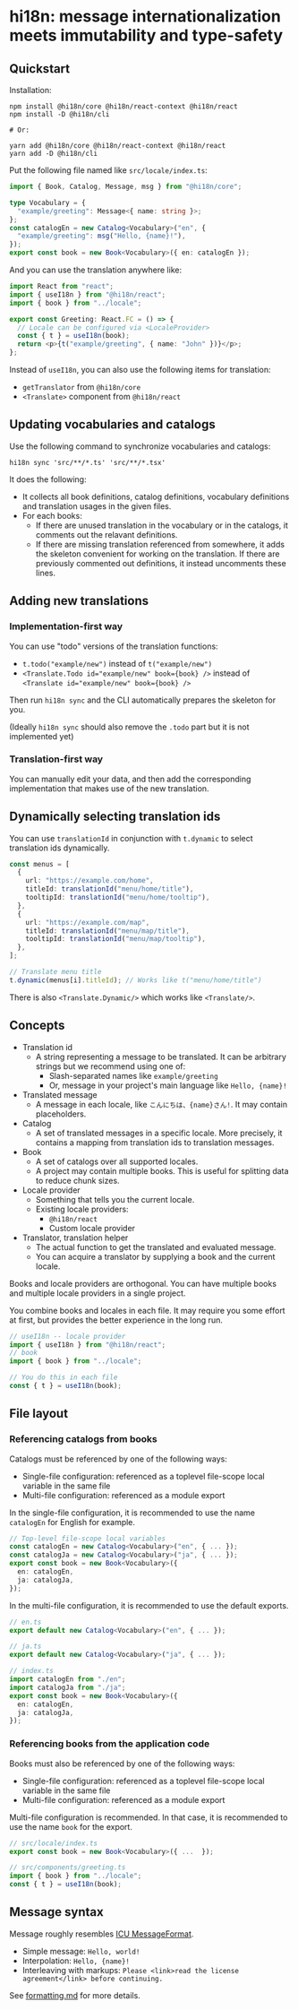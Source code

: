 # hi18n: message internationalization meets immutability and type-safety

## Quickstart

Installation:

```
npm install @hi18n/core @hi18n/react-context @hi18n/react
npm install -D @hi18n/cli

# Or:

yarn add @hi18n/core @hi18n/react-context @hi18n/react
yarn add -D @hi18n/cli
```

Put the following file named like `src/locale/index.ts`:

```typescript
import { Book, Catalog, Message, msg } from "@hi18n/core";

type Vocabulary = {
  "example/greeting": Message<{ name: string }>;
};
const catalogEn = new Catalog<Vocabulary>("en", {
  "example/greeting": msg("Hello, {name}!"),
});
export const book = new Book<Vocabulary>({ en: catalogEn });
```

And you can use the translation anywhere like:

```typescript
import React from "react";
import { useI18n } from "@hi18n/react";
import { book } from "../locale";

export const Greeting: React.FC = () => {
  // Locale can be configured via <LocaleProvider>
  const { t } = useI18n(book);
  return <p>{t("example/greeting", { name: "John" })}</p>;
};
```

Instead of `useI18n`, you can also use the following items for translation:

- `getTranslator` from `@hi18n/core`
- `<Translate>` component from `@hi18n/react`

## Updating vocabularies and catalogs

Use the following command to synchronize vocabularies and catalogs:

```
hi18n sync 'src/**/*.ts' 'src/**/*.tsx'
```

It does the following:

- It collects all book definitions, catalog definitions, vocabulary definitions and translation usages in the given files.
- For each books:
  - If there are unused translation in the vocabulary or in the catalogs, it comments out the relavant definitions.
  - If there are missing translation referenced from somewhere, it adds the skeleton convenient for working on the translation. If there are previously commented out definitions, it instead uncomments these lines.

## Adding new translations

### Implementation-first way

You can use "todo" versions of the translation functions:

- `t.todo("example/new")` instead of `t("example/new")`
- `<Translate.Todo id="example/new" book={book} />` instead of `<Translate id="example/new" book={book} />`

Then run `hi18n sync` and the CLI automatically prepares the skeleton for you.

(Ideally `hi18n sync` should also remove the `.todo` part but it is not implemented yet)

### Translation-first way

You can manually edit your data, and then add the corresponding implementation that makes use of the new translation.

## Dynamically selecting translation ids

You can use `translationId` in conjunction with `t.dynamic` to select translation ids dynamically.

```typescript
const menus = [
  {
    url: "https://example.com/home",
    titleId: translationId("menu/home/title"),
    tooltipId: translationId("menu/home/tooltip"),
  },
  {
    url: "https://example.com/map",
    titleId: translationId("menu/map/title"),
    tooltipId: translationId("menu/map/tooltip"),
  },
];

// Translate menu title
t.dynamic(menus[i].titleId); // Works like t("menu/home/title")
```

There is also `<Translate.Dynamic/>` which works like `<Translate/>`.

## Concepts

- Translation id
  - A string representing a message to be translated. It can be arbitrary strings but we recommend using one of:
    - Slash-separated names like `example/greeting`
    - Or, message in your project's main language like `Hello, {name}!`
- Translated message
  - A message in each locale, like `こんにちは、{name}さん!`. It may contain placeholders.
- Catalog
  - A set of translated messages in a specific locale. More precisely, it contains a mapping from translation ids to translation messages.
- Book
  - A set of catalogs over all supported locales.
  - A project may contain multiple books. This is useful for splitting data to reduce chunk sizes.
- Locale provider
  - Something that tells you the current locale.
  - Existing locale providers:
    - `@hi18n/react`
    - Custom locale provider
- Translator, translation helper
  - The actual function to get the translated and evaluated message.
  - You can acquire a translator by supplying a book and the current locale.

Books and locale providers are orthogonal. You can have multiple books and multiple locale providers in a single project.

You combine books and locales in each file. It may require you some effort at first, but provides the better experience in the long run.

```typescript
// useI18n -- locale provider
import { useI18n } from "@hi18n/react";
// book
import { book } from "../locale";

// You do this in each file
const { t } = useI18n(book);
```

## File layout

### Referencing catalogs from books

Catalogs must be referenced by one of the following ways:

- Single-file configuration: referenced as a toplevel file-scope local variable in the same file
- Multi-file configuration: referenced as a module export

In the single-file configuration, it is recommended to use the name `catalogEn` for English for example.

```typescript
// Top-level file-scope local variables
const catalogEn = new Catalog<Vocabulary>("en", { ... });
const catalogJa = new Catalog<Vocabulary>("ja", { ... });
export const book = new Book<Vocabulary>({
  en: catalogEn,
  ja: catalogJa,
});
```

In the multi-file configuration, it is recommended to use the default exports.

```typescript
// en.ts
export default new Catalog<Vocabulary>("en", { ... });

// ja.ts
export default new Catalog<Vocabulary>("ja", { ... });

// index.ts
import catalogEn from "./en";
import catalogJa from "./ja";
export const book = new Book<Vocabulary>({
  en: catalogEn,
  ja: catalogJa,
});
```

### Referencing books from the application code

Books must also be referenced by one of the following ways:

- Single-file configuration: referenced as a toplevel file-scope local variable in the same file
- Multi-file configuration: referenced as a module export

Multi-file configuration is recommended. In that case, it is recommended to use the name `book` for the export.

```typescript
// src/locale/index.ts
export const book = new Book<Vocabulary>({ ...  });

// src/components/greeting.ts
import { book } from "../locale";
const { t } = useI18n(book);
```

## Message syntax

Message roughly resembles [ICU MessageFormat](https://unicode-org.github.io/icu/userguide/format_parse/messages/).

- Simple message: `Hello, world!`
- Interpolation: `Hello, {name}!`
- Interleaving with markups: `Please <link>read the license agreement</link> before continuing.`

See [formatting.md](docs/formatting.md) for more details.
